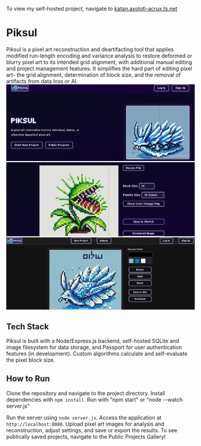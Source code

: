 To view my self-hosted project, navigate to [katan.axolotl-acrux.ts.net](https://katan.axolotl-acrux.ts.net/)

# Piksul

Piksul is a pixel art reconstruction and deartifacting tool that applies modified run-length encoding and variance analysis to restore deformed or blurry pixel art to its intended grid alignment, with additional manual editing and project management features. It simplifies the hard part of editing pixel art- the grid alignment, determination of block size, and the removal of artifacts from data loss or AI.
![Homepage](./public/img/image.png) 
![Automatic editor](./public/img/image-3.png)
![Sketch](./public/img/image-2.png)
## Tech Stack

Piksul is built with a Node/Express.js backend, self-hosted SQLite and image filesystem for data storage, and Passport for user authentication features (in development). Custom algorithms calculate and self-evaluate the pixel block size.

## How to Run

Clone the repository and navigate to the project directory. Install dependencies with `npm install`. Run with "npm start" or "node --watch server.js"

Run the server using `node server.js`. Access the application at `http://localhost:8000`. Upload pixel art images for analysis and reconstruction, adjust settings, and save or export the results. To see publically saved projects, navigate to the Public Projects Gallery!